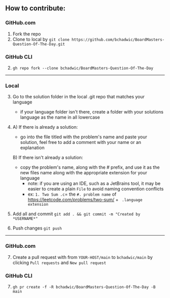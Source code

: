 ## How to contribute:
### GitHub.com
1. Fork the repo
2. Clone to local by `git clone https://github.com/bchadwic/BoardMasters-Question-Of-The-Day.git`

### GitHub CLI
2. `gh repo fork --clone bchadwic/BoardMasters-Question-Of-The-Day`

<hr>

### Local

3. Go to the solution folder in the local .git repo that matches your language
    - if your language folder isn't there, create a folder with your solutions language as the name in all lowercase

4. A) If there is already a solution:
    - go into the file titled with the problem's name and paste your solution, feel free to add a comment with your name or an explanation
  
    B) If there isn't already a solution:
    - copy the problem's name, along with the # prefix, and use it as the new files name along with the appropriate extension for your language
      - note: if you are using an IDE, such as a JetBrains tool, it may be easier to create a plain `File` to avoid naming convention conflicts
      - ex: `1. Two Sum .c`= the `#. problem name` of https://leetcode.com/problems/two-sum/ + ` .language extension`
5. Add all and commit `git add . && git commit -m "Created by *USERNAME*"`
6. Push changes `git push`
<hr>

### GitHub.com
7. Create a pull request with from `YOUR-HOST/main` to `bchadwic/main` by clicking `Pull requests` and `New pull request`

### GitHub CLI
7. `gh pr create -f -R bchadwic/BoardMasters-Question-Of-The-Day -B main`
